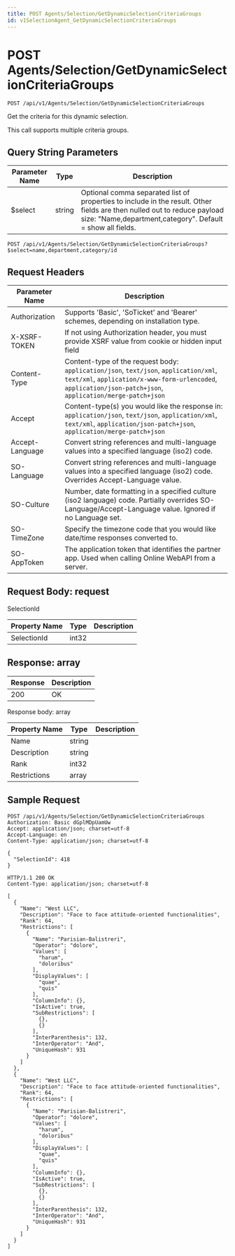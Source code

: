 ```yaml
---
title: POST Agents/Selection/GetDynamicSelectionCriteriaGroups
id: v1SelectionAgent_GetDynamicSelectionCriteriaGroups
---
```


# POST Agents/Selection/GetDynamicSelectionCriteriaGroups

```http
POST /api/v1/Agents/Selection/GetDynamicSelectionCriteriaGroups
```

Get the criteria for this dynamic selection.

This call supports multiple criteria groups.





## Query String Parameters

| Parameter Name | Type |  Description |
|----------------|------|--------------|
| $select | string |  Optional comma separated list of properties to include in the result. Other fields are then nulled out to reduce payload size: "Name,department,category". Default = show all fields. |

```http
POST /api/v1/Agents/Selection/GetDynamicSelectionCriteriaGroups?$select=name,department,category/id
```


## Request Headers

| Parameter Name | Description |
|----------------|-------------|
| Authorization  | Supports 'Basic', 'SoTicket' and 'Bearer' schemes, depending on installation type. |
| X-XSRF-TOKEN   | If not using Authorization header, you must provide XSRF value from cookie or hidden input field |
| Content-Type | Content-type of the request body: `application/json`, `text/json`, `application/xml`, `text/xml`, `application/x-www-form-urlencoded`, `application/json-patch+json`, `application/merge-patch+json` |
| Accept         | Content-type(s) you would like the response in: `application/json`, `text/json`, `application/xml`, `text/xml`, `application/json-patch+json`, `application/merge-patch+json` |
| Accept-Language | Convert string references and multi-language values into a specified language (iso2) code. |
| SO-Language | Convert string references and multi-language values into a specified language (iso2) code. Overrides Accept-Language value. |
| SO-Culture | Number, date formatting in a specified culture (iso2 language) code. Partially overrides SO-Language/Accept-Language value. Ignored if no Language set. |
| SO-TimeZone | Specify the timezone code that you would like date/time responses converted to. |
| SO-AppToken | The application token that identifies the partner app. Used when calling Online WebAPI from a server. |

## Request Body: request  

SelectionId 

| Property Name | Type |  Description |
|----------------|------|--------------|
| SelectionId | int32 |  |


## Response: array



| Response | Description |
|----------------|-------------|
| 200 | OK |

Response body: array

| Property Name | Type |  Description |
|----------------|------|--------------|
| Name | string |  |
| Description | string |  |
| Rank | int32 |  |
| Restrictions | array |  |

## Sample Request

```http!
POST /api/v1/Agents/Selection/GetDynamicSelectionCriteriaGroups
Authorization: Basic dGplMDpUamUw
Accept: application/json; charset=utf-8
Accept-Language: en
Content-Type: application/json; charset=utf-8

{
  "SelectionId": 418
}
```

```http_
HTTP/1.1 200 OK
Content-Type: application/json; charset=utf-8

[
  {
    "Name": "West LLC",
    "Description": "Face to face attitude-oriented functionalities",
    "Rank": 64,
    "Restrictions": [
      {
        "Name": "Parisian-Balistreri",
        "Operator": "dolore",
        "Values": [
          "harum",
          "doloribus"
        ],
        "DisplayValues": [
          "quae",
          "quis"
        ],
        "ColumnInfo": {},
        "IsActive": true,
        "SubRestrictions": [
          {},
          {}
        ],
        "InterParenthesis": 132,
        "InterOperator": "And",
        "UniqueHash": 931
      }
    ]
  },
  {
    "Name": "West LLC",
    "Description": "Face to face attitude-oriented functionalities",
    "Rank": 64,
    "Restrictions": [
      {
        "Name": "Parisian-Balistreri",
        "Operator": "dolore",
        "Values": [
          "harum",
          "doloribus"
        ],
        "DisplayValues": [
          "quae",
          "quis"
        ],
        "ColumnInfo": {},
        "IsActive": true,
        "SubRestrictions": [
          {},
          {}
        ],
        "InterParenthesis": 132,
        "InterOperator": "And",
        "UniqueHash": 931
      }
    ]
  }
]
```
